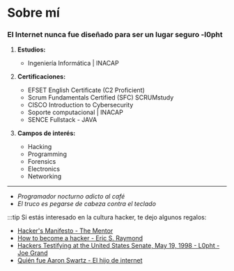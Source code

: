 # Sobre mí
### El Internet nunca fue diseñado para ser un lugar seguro -l0pht

1. **Estudios:**
   - Ingeniería Informática | INACAP

2. **Certificaciones:**
   - EFSET English Certificate (C2 Proficient)
   - Scrum Fundamentals Certified (SFC) SCRUMstudy
   - CISCO Introduction to Cybersecurity
   - Soporte computacional | INACAP
   - SENCE Fullstack - JAVA

3. **Campos de interés:**
   - Hacking
   - Programming
   - Forensics
   - Electronics
   - Networking
________________________________________
- *Programador nocturno adicto al café*  
- *El truco es pegarse de cabeza contra el teclado*

:::tip
Si estás interesado en la cultura hacker, te dejo algunos regalos:

- [Hacker's Manifesto - The Mentor](https://phrack.org/issues/7/3.html)
- [How to become a hacker - Eric S. Raymond](http://www.catb.org/~esr/faqs/hacker-howto.html)
- [Hackers Testifying at the United States Senate, May 19, 1998 - L0pht - Joe Grand](https://www.youtube.com/watch?v=VVJldn_MmMY)
- [Quién fue Aaron Swartz - El hijo de internet](https://blog.elhacker.net/2023/01/se-cumplen-diez-anos-de-la-muerte-por-suicidio-aaron-.html)
